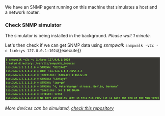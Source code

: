 We have an SNMP agent running on this machine that simulates a host and a network router.

### Check SNMP simulator
The simulator is being installed in the background. *Please wait 1 minute.*

Let's then check if we can get SNMP data using *snmpwalk*
`snmpwalk -v2c -c linksys 127.0.0.1:1024`{{execute}}

![alt text](https://github.com/polfliet/katacoda-scenarios/blob/master/snmp/screenshots/snmpwalk.png?raw=true "SNMPWalk")

*More devices can be simulated, [check this repository](https://github.com/librenms/librenms/tree/master/tests/snmpsim)*
